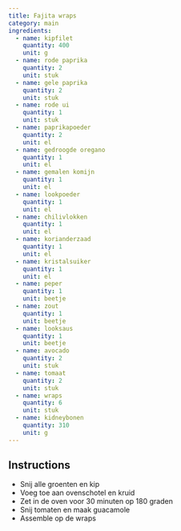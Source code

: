```yaml
---
title: Fajita wraps
category: main
ingredients:
  - name: kipfilet
    quantity: 400
    unit: g
  - name: rode paprika
    quantity: 2
    unit: stuk
  - name: gele paprika
    quantity: 2
    unit: stuk
  - name: rode ui
    quantity: 1
    unit: stuk
  - name: paprikapoeder
    quantity: 2
    unit: el
  - name: gedroogde oregano
    quantity: 1
    unit: el
  - name: gemalen komijn
    quantity: 1
    unit: el
  - name: lookpoeder
    quantity: 1
    unit: el
  - name: chilivlokken
    quantity: 1
    unit: el
  - name: korianderzaad
    quantity: 1
    unit: el
  - name: kristalsuiker
    quantity: 1
    unit: el
  - name: peper
    quantity: 1
    unit: beetje
  - name: zout
    quantity: 1
    unit: beetje
  - name: looksaus
    quantity: 1
    unit: beetje
  - name: avocado
    quantity: 2
    unit: stuk
  - name: tomaat
    quantity: 2
    unit: stuk
  - name: wraps
    quantity: 6
    unit: stuk
  - name: kidneybonen
    quantity: 310
    unit: g
---
```


<Recipe />

## Instructions

- Snij alle groenten en kip
- Voeg toe aan ovenschotel en kruid
- Zet in de oven voor 30 minuten op 180 graden
- Snij tomaten en maak guacamole
- Assemble op de wraps

